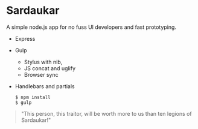 # Sardaukar

A simple node.js app for no fuss UI developers and fast prototyping.

- Express
- Gulp
  - Stylus with nib,
  - JS concat and uglify
  - Browser sync
- Handlebars and partials



      $ npm install
      $ gulp



> "This person, this traitor, will be worth more to us than ten legions of Sardaukar!"
